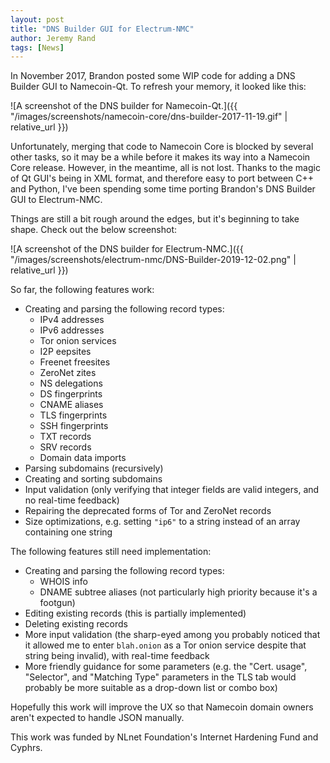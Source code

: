 ```yaml
---
layout: post
title: "DNS Builder GUI for Electrum-NMC"
author: Jeremy Rand
tags: [News]
---
```


In November 2017, Brandon posted some WIP code for adding a DNS Builder GUI to Namecoin-Qt.  To refresh your memory, it looked like this:

![A screenshot of the DNS builder for Namecoin-Qt.]({{ "/images/screenshots/namecoin-core/dns-builder-2017-11-19.gif" | relative_url }})

Unfortunately, merging that code to Namecoin Core is blocked by several other tasks, so it may be a while before it makes its way into a Namecoin Core release.  However, in the meantime, all is not lost.  Thanks to the magic of Qt GUI's being in XML format, and therefore easy to port between C++ and Python, I've been spending some time porting Brandon's DNS Builder GUI to Electrum-NMC.

Things are still a bit rough around the edges, but it's beginning to take shape.  Check out the below screenshot:

![A screenshot of the DNS builder for Electrum-NMC.]({{ "/images/screenshots/electrum-nmc/DNS-Builder-2019-12-02.png" | relative_url }})

So far, the following features work:

* Creating and parsing the following record types:
    * IPv4 addresses
    * IPv6 addresses
    * Tor onion services
    * I2P eepsites
    * Freenet freesites
    * ZeroNet zites
    * NS delegations
    * DS fingerprints
    * CNAME aliases
    * TLS fingerprints
    * SSH fingerprints
    * TXT records
    * SRV records
    * Domain data imports
* Parsing subdomains (recursively)
* Creating and sorting subdomains
* Input validation (only verifying that integer fields are valid integers, and no real-time feedback)
* Repairing the deprecated forms of Tor and ZeroNet records
* Size optimizations, e.g. setting `"ip6"` to a string instead of an array containing one string

The following features still need implementation:

* Creating and parsing the following record types:
    * WHOIS info
    * DNAME subtree aliases (not particularly high priority because it's a footgun)
* Editing existing records (this is partially implemented)
* Deleting existing records
* More input validation (the sharp-eyed among you probably noticed that it allowed me to enter `blah.onion` as a Tor onion service despite that string being invalid), with real-time feedback
* More friendly guidance for some parameters (e.g. the "Cert. usage", "Selector", and "Matching Type" parameters in the TLS tab would probably be more suitable as a drop-down list or combo box)

Hopefully this work will improve the UX so that Namecoin domain owners aren't expected to handle JSON manually.

This work was funded by NLnet Foundation's Internet Hardening Fund and Cyphrs.

